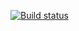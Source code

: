 [![Build status](https://ci.appveyor.com/api/projects/status/blaw065dh0oey76u?svg=true)](https://ci.appveyor.com/project/amaslov-QA/dzavto2)